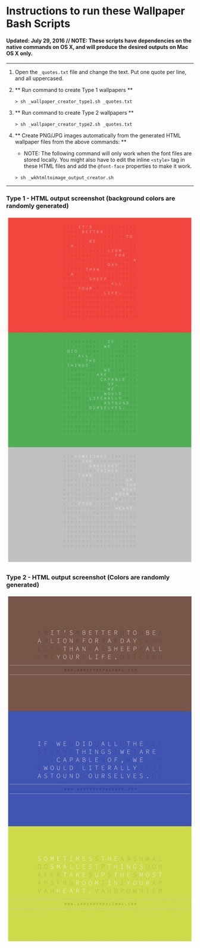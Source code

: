 # Instructions to run these Wallpaper Bash Scripts

#### Updated: July 29, 2016 // NOTE: These scripts have dependencies on the native commands on OS X, and will produce the desired outputs on Mac OS X only.   

------------

1. Open the `_quotes.txt` file and change the text. Put one quote per line, and all uppercased.

1. ** Run command to create Type 1 wallpapers **

	```
	> sh _wallpaper_creator_type1.sh _quotes.txt
	```

2. ** Run command to create Type 2 wallpapers **

	```
	> sh _wallpaper_creator_type2.sh _quotes.txt
	```

3. ** Create PNG/JPG images automatically from the generated HTML wallpaper files from the above commands: **

	* NOTE: The following command will only work when the font files are stored locally. You might also have to edit the inline `<style>` tag in these HTML files and add the `@font-face` properties to make it work.

	```
	> sh _wkhtmltoimage_output_creator.sh
	```

-----------------

### Type 1 - HTML output screenshot (background colors are randomly generated)

![type1-wallpaper-samples.jpg](_sample_output/type1-samples.jpg)

### Type 2 - HTML output screenshot (Colors are randomly generated)

![type2-wallpaper-samples.jpg](_sample_output/type2-samples.jpg)
